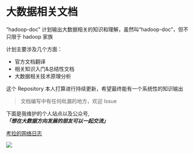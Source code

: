 # 大数据相关文档

“hadoop-doc” 计划输出大数据相关的知识和理解，虽然叫“hadoop-doc”，但不只限于 hadoop 家族

计划主要涉及几个方面：

* 官方文档翻译
* 相关知识入门&总结性文档
* 大数据相关技术原理分析

这个 Repository 本人打算进行持续更新，希望最终能有一个系统性的知识输出

> 文档编写中有任何纰漏的地方，欢迎 Issue 

下面是我维护的个人站点以及公众号,_**「想在大数据方向发展的朋友可以一起交流」**_

[考拉的网络日志][1]

![][2]

[1]: https://www.kooola.com
[2]: https://www.kooola.com/upload/2018/10/ujbuli4uu6ipiobr7bspkrmqdc.jpg
